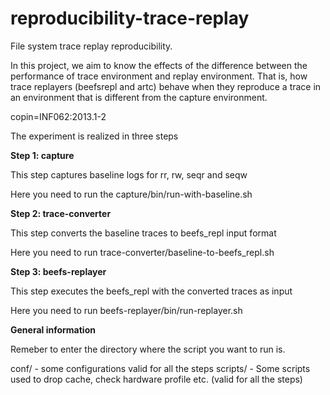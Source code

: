 # reproducibility-trace-replay
File system trace replay reproducibility.

In this project, we aim to know the effects of the difference between the performance of trace environment and replay environment. That is, how trace replayers (beefsrepl and artc) behave when they reproduce a trace in an environment that is different from the capture environment.

copin=INF062:2013.1-2

The experiment is realized in three steps

**Step 1: capture**

This step captures baseline logs for rr, rw, seqr and seqw

Here you need to run the capture/bin/run-with-baseline.sh

**Step 2: trace-converter**

This step converts the baseline traces to beefs_repl input format

Here you need to run trace-converter/baseline-to-beefs_repl.sh

**Step 3: beefs-replayer**

This step executes the beefs_repl with the converted traces as input

Here you need to run beefs-replayer/bin/run-replayer.sh

**General information**

Remeber to enter the directory where the script you want to run is.

conf/ - some configurations valid for all the steps
scripts/ - Some scripts used to drop cache, check hardware profile etc. (valid for all the steps)
